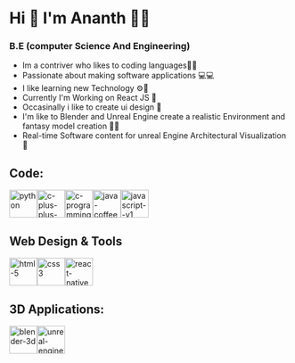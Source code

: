 # Hi 👋 I'm Ananth 👩‍💻
### B.E (computer Science And Engineering)

- Im a contriver who likes to coding languages🐱‍👤
- Passionate about making software applications 💻💻
- I like learning new Technology ⚙🔧
- Currently I'm Working on React JS 🎇
- Occasinally i like to create ui design 📲
- I'm like to Blender and Unreal Engine create a realistic Environment and fantasy model creation 🌟🔥
- Real-time Software content for unreal Engine Architectural Visualization🌌

## Code: 
<img width="50" height="50" src="https://img.icons8.com/fluency/48/python.png" alt="python"/><img width="50" height="50" src="https://img.icons8.com/color/48/c-plus-plus-logo.png" alt="c-plus-plus-logo"/><img width="50" height="50" src="https://img.icons8.com/color/48/c-programming.png" alt="c-programming"/><img width="50" height="50" src="https://img.icons8.com/color/48/java-coffee-cup-logo.png" alt="java-coffee-cup-logo"/><img width="50" height="50" src="https://img.icons8.com/color/48/javascript--v1.png" alt="javascript--v1"/>
## Web Design & Tools
<img width="50" height="50" src="https://img.icons8.com/color/48/html-5.png" alt="html-5"/><img width="50" height="50" src="https://img.icons8.com/color/48/css3.png" alt="css3"/><img width="50" height="50" src="https://img.icons8.com/color/48/react-native.png" alt="react-native"/>
## 3D Applications:
<img width="50" height="50" placeholder="hi" src="https://img.icons8.com/fluency/48/blender-3d.png" alt="blender-3d"/><img width="50" height="50" value="Hi" src="https://img.icons8.com/ios-filled/50/unreal-engine.png" alt="unreal-engine"/>

